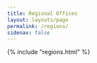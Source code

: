 ```yaml
---
title: Regional Offices
layout: layouts/page
permalink: /regions/
sidenav: false
---
```



{% include "regions.html" %}